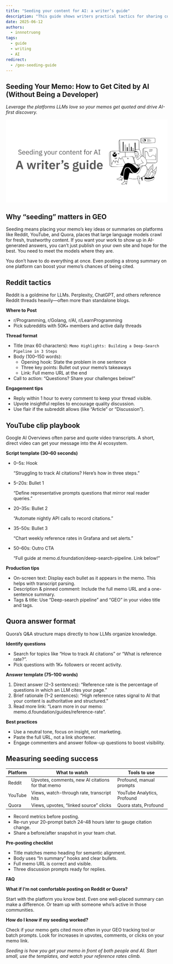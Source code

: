 ```yaml
---
title: "Seeding your content for AI: a writer’s guide"
description: "This guide shows writers practical tactics for sharing content on platforms like Reddit, YouTube, and Quora to boost citations and stay visible in AI-generated answers."
date: 2025-06-12
authors:
  - innnotruong
tags:
  - guide
  - writing
  - AI
redirect:
  - /geo-seeding-guide
---
```


## Seeding Your Memo: How to Get Cited by AI (Without Being a Developer)

*Leverage the platforms LLMs love so your memos get quoted and drive AI-first discovery.*

![](assets/seeding-content-for-AI.png)

## Why “seeding” matters in GEO

Seeding means placing your memo’s key ideas or summaries on platforms like Reddit, YouTube, and Quora, places that large language models crawl for fresh, trustworthy content. If you want your work to show up in AI-generated answers, you can’t just publish on your own site and hope for the best. You need to meet the models where they are.

You don’t have to do everything at once. Even posting a strong summary on one platform can boost your memo’s chances of being cited.

## Reddit tactics

Reddit is a goldmine for LLMs. Perplexity, ChatGPT, and others reference Reddit threads heavily—often more than standalone blogs.

**Where to Post**

- r/Programming, r/Golang, r/AI, r/LearnProgramming
- Pick subreddits with 50K+ members and active daily threads

**Thread format**

- Title (max 60 characters):
`Memo Highlights: Building a Deep-Search Pipeline in 3 Steps`
- Body (100–150 words):
    - Opening hook: State the problem in one sentence
    - Three key points: Bullet out your memo’s takeaways
    - Link: Full memo URL at the end
- Call to action: “Questions? Share your challenges below!”

**Engagement tips**

- Reply within 1 hour to every comment to keep your thread visible.
- Upvote insightful replies to encourage quality discussion.
- Use flair if the subreddit allows (like “Article” or “Discussion”).

## YouTube clip playbook

Google AI Overviews often parse and quote video transcripts. A short, direct video can get your message into the AI ecosystem.

**Script template (30–60 seconds)**

- 0–5s: Hook
 
  “Struggling to track AI citations? Here’s how in three steps.”
- 5–20s: Bullet 1

  “Define representative prompts questions that mirror real reader queries.”
- 20–35s: Bullet 2

  “Automate nightly API calls to record citations.”
- 35–50s: Bullet 3

  “Chart weekly reference rates in Grafana and set alerts.”
- 50–60s: Outro CTA

  “Full guide at memo.d.foundation/deep-search-pipeline. Link below!”

**Production tips**

- On-screen text: Display each bullet as it appears in the memo. This helps with transcript parsing.
- Description & pinned comment: Include the full memo URL and a one-sentence summary.
- Tags & title: Use “Deep-search pipeline” and “GEO” in your video title and tags.

## Quora answer format

Quora’s Q&A structure maps directly to how LLMs organize knowledge.

**Identify questions**

- Search for topics like “How to track AI citations” or “What is reference rate?”.
- Pick questions with 1K+ followers or recent activity.

**Answer template (75–100 words)**

1. Direct answer (2–3 sentences):
“Reference rate is the percentage of questions in which an LLM cites your page.”
2. Brief rationale (1–2 sentences):
“High reference rates signal to AI that your content is authoritative and structured.”
3. Read more link:
“Learn more in our memo: memo.d.foundation/guides/reference-rate”.

**Best practices**

- Use a neutral tone, focus on insight, not marketing.
- Paste the full URL, not a link shortener.
- Engage commenters and answer follow-up questions to boost visibility.

## Measuring seeding success

| **Platform** | **What to watch** | **Tools to use** |
| --- | --- | --- |
| Reddit | Upvotes, comments, new AI citations for that memo | Profound, manual prompts |
| YouTube | Views, watch-through rate, transcript hits | YouTube Analytics, Profound |
| Quora | Views, upvotes, “linked source” clicks | Quora stats, Profound |

- Record metrics before posting.
- Re-run your 20-prompt batch 24–48 hours later to gauge citation change.
- Share a before/after snapshot in your team chat.

**Pre-posting checklist**

- Title matches memo heading for semantic alignment.
- Body uses “In summary” hooks and clear bullets.
- Full memo URL is correct and visible.
- Three discussion prompts ready for replies.

<aside>

**FAQ**

**What if I’m not comfortable posting on Reddit or Quora?**

Start with the platform you know best. Even one well-placed summary can make a difference. Or team up with someone who’s active in those communities.

**How do I know if my seeding worked?**

Check if your memo gets cited more often in your GEO tracking tool or batch prompts. Look for increases in upvotes, comments, or clicks on your memo link.

</aside>

*Seeding is how you get your memo in front of both people and AI. Start small, use the templates, and watch your reference rates climb.*